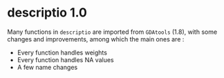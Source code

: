 # descriptio 1.0

Many functions in `descriptio` are imported from `GDAtools` (1.8), with some changes and improvements, among which the main ones are :
- Every function handles weights
- Every function handles NA values
- A few name changes


